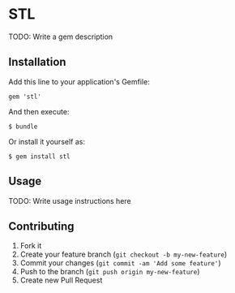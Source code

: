 # STL

TODO: Write a gem description

## Installation

Add this line to your application's Gemfile:

    gem 'stl'

And then execute:

    $ bundle

Or install it yourself as:

    $ gem install stl

## Usage

TODO: Write usage instructions here

## Contributing

1. Fork it
2. Create your feature branch (`git checkout -b my-new-feature`)
3. Commit your changes (`git commit -am 'Add some feature'`)
4. Push to the branch (`git push origin my-new-feature`)
5. Create new Pull Request
